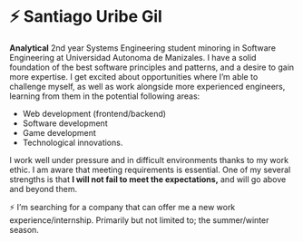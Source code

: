 ⚡ Santiago Uribe Gil
=====================

<!--
**santi-ug/santi-ug** is a ✨ _special_ ✨ repository because its `README.md` (this file) appears on your GitHub profile.

Here are some ideas to get you started:

- 🔭 I’m currently working on ...
- 🌱 I’m currently learning ...
- 👯 I’m looking to collaborate on ...
- 🤔 I’m looking for help with ...
- 📫 How to reach me: ...
- ⚡ Fun fact: ...
-->

**Analytical** 2nd year Systems Engineering student minoring in Software Engineering at Universidad Autonoma de Manizales. I have a solid foundation of the best software principles and patterns, and a desire to gain more expertise. I get excited about opportunities where I’m able to challenge myself, as well as work alongside more experienced engineers, learning from them in the potential following areas:
- Web development (frontend/backend)
- Software development
- Game development
- Technological innovations.

I work well under pressure and in difficult environments thanks to my work ethic. I am aware that meeting requirements is essential. One of my several strengths is that **I will not fail to meet the expectations,** and will go above and beyond them.

⚡ I’m searching for a company that can offer me a new work experience/internship. Primarily but not limited to; the summer/winter season.

